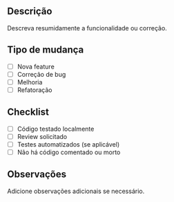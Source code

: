 ## Descrição

Descreva resumidamente a funcionalidade ou correção.

## Tipo de mudança

- [ ] Nova feature
- [ ] Correção de bug
- [ ] Melhoria
- [ ] Refatoração

## Checklist

- [ ] Código testado localmente
- [ ] Review solicitado
- [ ] Testes automatizados (se aplicável)
- [ ] Não há código comentado ou morto

## Observações

Adicione observações adicionais se necessário.

